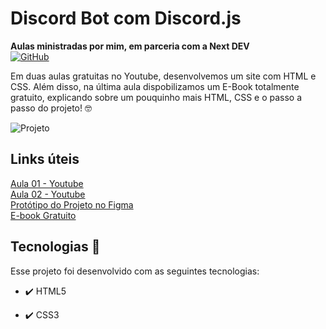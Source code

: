 # Discord Bot com Discord.js

**Aulas ministradas por mim, em parceria com a Next DEV** <br>
[![GitHub](https://img.shields.io/badge/GitHub-100000?style=for-the-badge&logo=github&logoColor=white)](https://github.com/cursonextdev/devup02-aula2)

Em duas aulas gratuitas no Youtube, desenvolvemos um site com HTML e CSS. Além disso, na última aula dispobilizamos um E-Book totalmente gratuito, explicando sobre um pouquinho mais HTML, CSS e o passo a passo do projeto!  🤓

![Projeto](img)

## Links úteis
[Aula 01 - Youtube](https://www.youtube.com/watch?v=h9oNCPHG2vs)<br/>
[Aula 02 - Youtube](https://www.youtube.com/watch?v=cnZL_L0XJcQ)<br/>
[Protótipo do Projeto no Figma](https://www.figma.com/file/RGl3MfOsmiJTOSLQMRR85X/Next-DEV-Projeto)<br/>
[E-book Gratuito](url)<br/>

## Tecnologias 🚀
Esse projeto foi desenvolvido com as seguintes tecnologias:

- ✔️ HTML5

- ✔️ CSS3